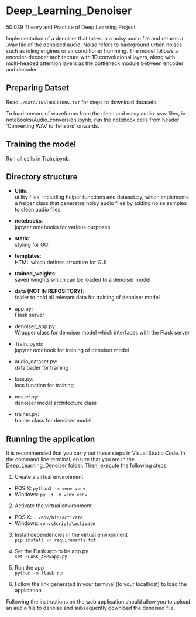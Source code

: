# Deep_Learning_Denoiser
50.039 Theory and Practice of Deep Learning Project

Implementation of a denoiser that takes in a noisy audio file and returns a .wav file of the denoised audio. Noise refers to background urban noises such as idling engines or air conditioner humming. The model follows a encoder-decoder architecture with 1D convolutional layers, along with multi-headed attention layers as the bottleneck module between encoder and decoder.

## Preparing Datset
Read `./data/INSTRUCTIONS.txt` for steps to download datasets

To load tensors of waveforms from the clean and noisy audio .wav files, in notebooks/Audio_conversion.ipynb, run the notebook cells from header 'Converting WAV to Tensors' onwards.

## Training the model
Run all cells in Train.ipynb.

## Directory structure
* **Utils**:  
utility files, including helper functions and dataset.py, which implements a helper class that generates noisy audio files by adding noise samples to clean audio files

* **notebooks**:  
jupyter notebooks for various purposes

* **static**:  
styling for GUI

* **templates**:  
HTML which defines structure for GUI

* **trained_weights**:  
saved weights which can be loaded to a denoiser model

* **data (NOT IN REPOSITORY)**:  
folder to hold all relevant data for training of denoiser model

* app.py:  
Flask server

* denoiser_app.py:  
Wrapper class for denoiser model which interfaces with the Flask server

* Train.ipynb:  
jupyter notebook for training of denoiser model

* audio_dataset.py:  
dataloader for training

* loss.py:  
loss function for training

* model.py:  
denoiser model architecture class

* trainer.py:  
trainer class for denoiser model

## Running the application
It is recommended that you carry out these steps in Visual Studio Code. In the command line terminal, ensure that you are in the Deep_Learning_Denoiser folder. Then, execute the following steps:

1. Create a virtual environment
* POSIX: `python3 -m venv venv`
* Windows: `py -3 -m venv venv`

2. Activate the virtual environment
* POSIX: `. venv/bin/activate`
* Windows: `venv\Scripts\activate`

3. Install dependencies in the virtual environment  
`pip install -r requirements.txt`

4. Set the Flask app to be app.py  
`set FLASK_APP=app.py`
  
5. Run the app  
`python -m flask run`

6. Follow the link generated in your terminal (to your localhost) to load the application

Following the instructions on the web application should allow you to upload an audio file to denoise and subsequently download the denoised file.
